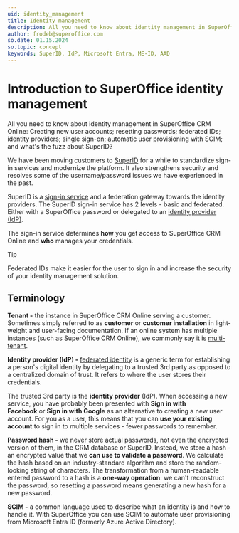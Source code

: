 ```yaml
---
uid: identity_management
title: Identity management
description: All you need to know about identity management in SuperOffice CRM Online.
author: frodeb@superoffice.com
so.date: 01.15.2024
so.topic: concept
keywords: SuperID, IdP, Microsoft Entra, ME-ID, AAD
---
```


# Introduction to SuperOffice identity management

All you need to know about identity management in SuperOffice CRM Online: Creating new user accounts; resetting passwords; federated IDs; identity providers; single sign-on; automatic user provisioning with SCIM; and what's the fuzz about SuperID?

We have been moving customers to [SuperID][1] for a while to standardize sign-in services and modernize the platform. It also strengthens security and resolves some of the username/password issues we have experienced in the past.

SuperID is a [sign-in service][2] and a federation gateway towards the identity providers. The SuperID sign-in service has 2 levels - basic and federated. Either with a SuperOffice password or delegated to an [identity provider (IdP)][3].

The sign-in service determines **how** you get access to SuperOffice CRM Online and **who** manages your credentials.

> [!TIP]
> Federated IDs make it easier for the user to sign in and increase the security of your identity management solution.

## Terminology

**Tenant -** the instance in SuperOffice CRM Online serving a customer. Sometimes simply referred to as **customer** or **customer installation** in light-weight and user-facing documentation. If an online system has multiple instances (such as SuperOffice CRM Online), we commonly say it is [multi-tenant][4].

**Identity provider (IdP) -** [federated identity][3] is a generic term for establishing a person's digital identity by delegating to a trusted 3rd party as opposed to a centralized domain of trust. It refers to where the user stores their credentials.

The trusted 3rd party is the **identity provider** (IdP). When accessing a new service, you have probably been presented with **Sign in with Facebook** or **Sign in with Google** as an alternative to creating a new user account. For you as a user, this means that you can **use your existing account** to sign in to multiple services - fewer passwords to remember.

**Password hash -** we never store actual passwords, not even the encrypted version of them, in the CRM database or SuperID. Instead, we store a hash - an encrypted value that we **can use to validate a password**. We calculate the hash based on an industry-standard algorithm and store the random-looking string of characters. The transformation from a human-readable entered password to a hash is a **one-way operation**: we can't reconstruct the password, so resetting a password means generating a new hash for a new password.

**SCIM -** a common language used to describe what an identity is and how to handle it. With SuperOffice you can use SCIM to automate user provisioning from Microsoft Entra ID (formerly Azure Active Directory).

<!-- Referenced links -->
[1]: superid/overview.md
[2]: superid/sign-in-services.md
[3]: federated-id-and-identity-providers.md
[4]: superid/primary-tenant.md
